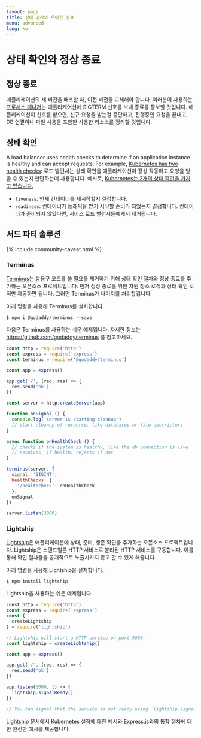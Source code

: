 ```yaml
---
layout: page
title: 상태 검사와 우아한 종료
menu: advanced
lang: ko
---
```


# 상태 확인와 정상 종료

## 정상 종료

애플리케이션의 새 버전을 배포할 때, 이전 버전을 교체해야 합니다. 여러분이 사용하는 [프로세스 매니저](pm.html)는 애플리케어션에 SIGTERM 신호를 보내 종료를 통보할 것입니다. 애플리케이션이 신호를 받으면, 신규 요청을 받는걸 중단하고, 진행중인 요청을 끝내고, DB 연결이나 파일 사용을 포함한 사용한 리소스를 정리할 것입니다.

## 상태 확인

A load balancer uses health checks to determine if an application instance is healthy and can accept requests. For example, [Kubernetes has two health checks](https://kubernetes.io/docs/tasks/configure-pod-container/configure-liveness-readiness-probes/):
로드 밸런서는 상태 확인을 애플리케이션이 장상 작동하고 요청을 받을 수 있는지 판단하는데 사용합니다. 예시로, [Kubernetes는 2개의 상태 확인을 가지고 있습니다.](https://kubernetes.io/docs/tasks/configure-pod-container/configure-liveness-readiness-probes/)

* `liveness`: 언제 컨테이너를 재시작할지 결정합니다.
* `readiness`: 컨테이너가 트래픽을 받기 시작할 준비가 되었는지 결정합니다. 컨테이너가 준비되지 않았다면, 서비스 로드 밸런서들에게서 제거됩니다.

## 서드 파티 솔루션

{% include community-caveat.html %}

### Terminus

[Terminus](https://github.com/godaddy/terminus)는 상용구 코드를 쓸 필요를 제거하기 위해 상태 확인 절차와 정상 종료를 추가하는 오픈소스 프로젝트입니다. 먼저 정상 종료를 위한 자원 청소 로직과 상태 확인 로직만 제공하면 됩니다. 그러면 Terminus가 나머지를 처리할겁니다.

아래 명령을 사용해 Terminus를 설치합니다.

```console
$ npm i @godaddy/terminus --save
```

다음은 Terminus를 사용하는 쉬운 예제입니다. 자세한 정보는 <https://github.com/godaddy/terminus> 를 참고하세요.

```js
const http = require('http')
const express = require('express')
const terminus = require('@godaddy/terminus')

const app = express()

app.get('/', (req, res) => {
  res.send('ok')
})

const server = http.createServer(app)

function onSignal () {
  console.log('server is starting cleanup')
  // start cleanup of resource, like databases or file descriptors
}

async function onHealthCheck () {
  // checks if the system is healthy, like the db connection is live
  // resolves, if health, rejects if not
}

terminus(server, {
  signal: 'SIGINT',
  healthChecks: {
    '/healthcheck': onHealthCheck
  },
  onSignal
})

server.listen(3000)
```

### Lightship

[Lightship](https://github.com/gajus/lightship)은 애플리케이션에 상태, 준비, 생존 확인을 추가하는 오픈소스 프로젝트입니다. Lightship은 스탠드얼론 HTTP 서비스로 분리된 HTTP 서비스를 구동합니다. 이를 통해 확인 절차들을 공개적으로 노출시키지 않고 할 수 있게 해줍니다.

아래 명령을 사용해 Lightship을 설치합니다.

```console
$ npm install lightship
```

Lightship을 사용하는 쉬운 예제입니다.

```js
const http = require('http')
const express = require('express')
const {
  createLightship
} = require('lightship')

// Lightship will start a HTTP service on port 9000.
const lightship = createLightship()

const app = express()

app.get('/', (req, res) => {
  res.send('ok')
})

app.listen(3000, () => {
  lightship.signalReady()
})

// You can signal that the service is not ready using `lightship.signalNotReady()`.
```

[Lightship 문서](https://github.com/gajus/lightship)에서 [Kubernetes 설정](https://github.com/gajus/lightship#lightship-usage-kubernetes-container-probe-configuration)에 대한 예시와 [Express.js](https://github.com/gajus/lightship#using-with-expressjs)와의 통합 절차에 대한 완전한 예시를 제공합니다.
